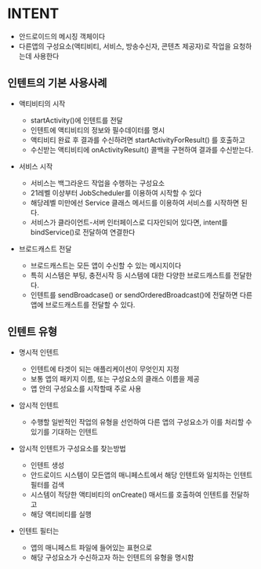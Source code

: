 # INTENT

- 안드로이드의 메시징 객체이다
- 다른앱의 구성요소(액티비티, 서비스, 방송수신자, 콘텐츠 제공자)로 작업을 요청하는데 사용한다

## 인텐트의 기본 사용사례

- 액티비티의 시작

  - startActivity()에 인텐트를 전달
  - 인텐트에 액티비티의 정보와 필수데이터를 명시
  - 액티비티 완료 후 결과를 수신하려면 startActivityForResult() 를 호출하고
  - 수신받는 액티비티에 onActivityResult() 콜백을 구현하여 결과를 수신받는다.

- 서비스 시작

  - 서비스는 백그라운드 작업을 수행하는 구성요소
  - 21레벨 이상부터 JobScheduler를 이용하여 시작할 수 있다
  - 해당레벨 미만에선 Service 클래스 메서드를 이용하여 서비스를 시작하면 된다.
  - 서비스가 클라이언트-서버 인터페이스로 디자인되어 있다면, intent를 bindService()로 전달하여 연결한다

- 브로드캐스트 전달
  - 브로드캐스트는 모든 앱이 수신할 수 있는 메시지이다
  - 특히 시스템은 부팅, 충전시작 등 시스템에 대한 다양한 브로드캐스트를 전달한다.
  - 인텐트를 sendBroadcase() or sendOrderedBroadcast()에 전달하면 다른앱에 브로드캐스트를 전달할 수 있다.

## 인텐트 유형

- 명시적 인텐트

  - 인텐트에 타겟이 되는 애플리케이션이 무엇인지 지정
  - 보통 앱의 패키지 이름, 또는 구성요소의 클래스 이름을 제공
  - 앱 안의 구성요소를 시작할때 주로 사용

- 암시적 인텐트

  - 수행할 일반적인 작업의 유형을 선언하여 다른 앱의 구성요소가 이를 처리할 수 있기를 기대하는 인텐트

- 암시적 인텐트가 구성요소를 찾는방법

  - 인텐트 생성
  - 안드로이드 시스템이 모든앱의 매니페스트에서 해당 인텐트와 일치하는 인텐트 필터를 검색
  - 시스템이 적당한 액티비티의 onCreate() 매서드를 호출하여 인텐트를 전달하고
  - 해당 액티비티를 실행

- 인텐트 필터는
  - 앱의 매니페스트 파일에 들어있는 표현으로
  - 해당 구성요소가 수신하고자 하는 인텐트의 유형을 명시함
